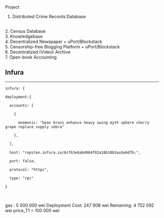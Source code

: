 Project

1. Distributed Crime Records Database
<br>
2. Census Database
<br>
3. Knowledgebase
<br>
4. Decentralized Newspaper + uPort/Blockstack
<br>
5. Censorship-free Blogging Platform + uPort/Blockstack
<br>
6. Decentralized (Video) Archive
<br>
7. Open-book Accounting 


## Infura
----------
    infura: {

    deployment:{

      accounts: [

        {

          mnemonic: "bean brass enhance heavy swing myth sphere cherry grape replace supply zebra"

        },

      ],

      host: "ropsten.infura.io/6cf63e6ab4964f02a18b18b5aa1e6d7b;",

      port: false,

      protocol: "https",

      type: "rpc"

    }

<br>

gas : 5 000 000 wei
Deployment Cost: 247 908 wei
Remaining: 4 752 092 wei
price_T1 = 100 000 wei